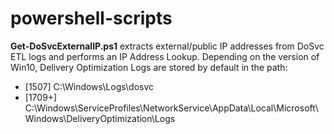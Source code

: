 # powershell-scripts

**Get-DoSvcExternalIP.ps1** extracts external/public IP addresses from DoSvc ETL logs and performs an IP Address Lookup.
Depending on the version of Win10, Delivery Optimization Logs are stored by default in the path:
- [1507]  C:\Windows\Logs\dosvc
- [1709+] C:\Windows\ServiceProfiles\NetworkService\AppData\Local\Microsoft\Windows\DeliveryOptimization\Logs
